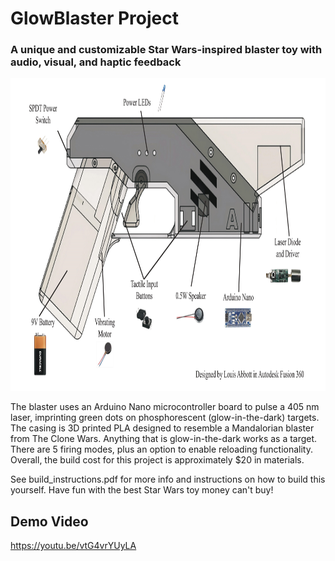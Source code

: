 # GlowBlaster Project
### A unique and customizable Star Wars-inspired blaster toy with audio, visual, and haptic feedback

<p align="center">
  <img src="assets/lb_parts.jpg" height=500>
</p>

The blaster uses an Arduino Nano microcontroller board to pulse a 405 nm laser, imprinting green dots on phosphorescent (glow-in-the-dark) targets. The casing is 3D printed PLA designed to resemble a Mandalorian blaster from The Clone Wars. Anything that is glow-in-the-dark works as a target. There are 5 firing modes, plus an option to enable reloading functionality. Overall, the build cost for this project is approximately $20 in materials.

See build_instructions.pdf for more info and instructions on how to build this yourself. Have fun with the best Star Wars toy money can't buy!

## Demo Video
https://youtu.be/vtG4vrYUyLA
